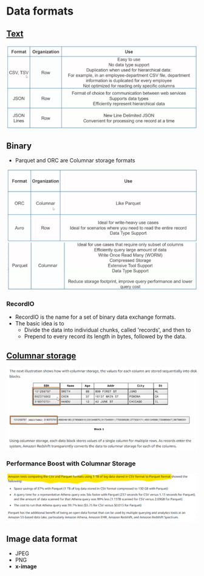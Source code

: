 # Data formats

## [Text](https://docs.aws.amazon.com/whitepapers/latest/building-data-lakes/monitoring-optimizing-data-lake-environment.html)
<img src="images/1.png">

## Binary
- Parquet and ORC are Columnar storage formats
<img src="images/2.png">

### RecordIO
- RecordIO is the name for a set of binary data exchange formats. 
- The basic idea is to 
  - Divide the data into individual chunks, called 'records', and then to 
  - Prepend to every record its length in bytes, followed by the data.
## [Columnar storage](https://docs.aws.amazon.com/redshift/latest/dg/c_columnar_storage_disk_mem_mgmnt.html)
<img src="images/3.png">

### Performance Boost with Columnar Storage
<img src="images/4.png">

## Image data format
- JPEG
- PNG										
- **x-image**
